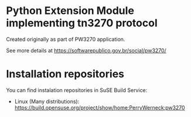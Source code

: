 Python Extension Module implementing tn3270 protocol
====================================================

Created originally as part of PW3270 application.

See more details at https://softwarepublico.gov.br/social/pw3270/

Installation repositories
=========================

 You can find instalation repositories in SuSE Build Service:

 * Linux (Many distributions): https://build.opensuse.org/project/show/home:PerryWerneck:pw3270

